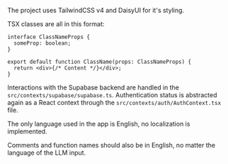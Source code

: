 The project uses TailwindCSS v4 and DaisyUI for it's styling.

TSX classes are all in this format:

```tsx
interface ClassNameProps {
  someProp: boolean;
}

export default function ClassName(props: ClassNameProps) {
  return <div>{/* Content */}</div>;
}
```

Interactions with the Supabase backend are handled in the `src/contexts/supabase/supabase.ts`. Authentication status is abstracted again as a React context through the `src/contexts/auth/AuthContext.tsx` file.

The only language used in the app is English, no localization is implemented.

Comments and function names should also be in English, no matter the language of the LLM input.
